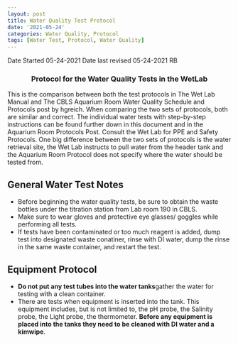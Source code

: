 ```yaml
---
layout: post
title: Water Quality Test Protocol
date: '2021-05-24'
categories: Water Quality, Protocol
tags: [Water Test, Protocol, Water Quality]
---
```

Date Started 05-24-2021
Date last revised 05-24-2021 RB

### <center> Protocol for the Water Quality Tests in the WetLab </center>

This is the comparison between both the test protocols in The Wet Lab Manual and The CBLS Aquarium Room Water Quality Schedule and Protocols post by hgreich.
When comparing the two sets of protocols, both are similar and correct. The individual water tests with step-by-step instructions can be found further down in this document and in the Aquarium Room Protocols Post.
Consult the Wet Lab for PPE and Safety Protocols.
One big difference between the two sets of protocols is the water retrieval site, the Wet Lab instructs to pull water from the header tank and the Aquarium Room Protocol does not specify where the water should be tested from.

## <left> General Water Test Notes </left>
- Before beginning the water quality tests, be sure to obtain the waste bottles under the titration station from Lab room 190 in CBLS.
- Make sure to wear gloves and protective eye glasses/ goggles while performing all tests.
- If tests have been contaminated or too much reagent is added, dump test into designated waste conatiner, rinse with DI water, dump the rinse in the same waste container, and restart the test.

## <left> Equipment Protocol </left>
- **Do not put any test tubes into the water tanks**gather the water for testing with a clean container.  
- There are tests when equipment is inserted into the tank. This equipment includes, but is not limited to, the pH probe, the Salinity probe, the Light probe, the thermometer. **Before any equipment is placed into the tanks they need to be cleaned with DI water and a kimwipe**.
